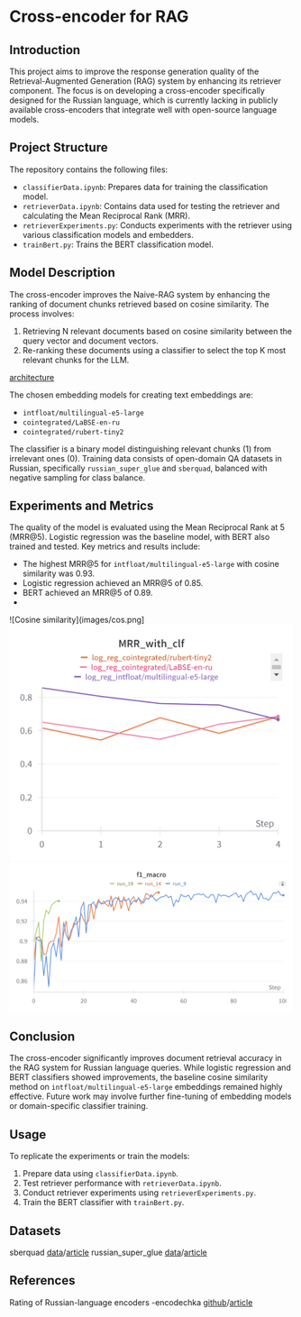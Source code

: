 # Cross-encoder for RAG

## Introduction
This project aims to improve the response generation quality of the Retrieval-Augmented Generation (RAG) system by enhancing its retriever component. The focus is on developing a cross-encoder specifically designed for the Russian language, which is currently lacking in publicly available cross-encoders that integrate well with open-source language models.

## Project Structure
The repository contains the following files:

- `classifierData.ipynb`: Prepares data for training the classification model.
- `retrieverData.ipynb`: Contains data used for testing the retriever and calculating the Mean Reciprocal Rank (MRR).
- `retrieverExperiments.py`: Conducts experiments with the retriever using various classification models and embedders.
- `trainBert.py`: Trains the BERT classification model.

## Model Description
The cross-encoder improves the Naive-RAG system by enhancing the ranking of document chunks retrieved based on cosine similarity. The process involves:
1. Retrieving N relevant documents based on cosine similarity between the query vector and document vectors.
2. Re-ranking these documents using a classifier to select the top K most relevant chunks for the LLM.

[architecture](images/architecture.jpg)

The chosen embedding models for creating text embeddings are:
- `intfloat/multilingual-e5-large`
- `cointegrated/LaBSE-en-ru`
- `cointegrated/rubert-tiny2`

The classifier is a binary model distinguishing relevant chunks (1) from irrelevant ones (0). Training data consists of open-domain QA datasets in Russian, specifically `russian_super_glue` and `sberquad`, balanced with negative sampling for class balance.

## Experiments and Metrics
The quality of the model is evaluated using the Mean Reciprocal Rank at 5 (MRR@5). Logistic regression was the baseline model, with BERT also trained and tested. Key metrics and results include:
- The highest MRR@5 for `intfloat/multilingual-e5-large` with cosine similarity was 0.93.
- Logistic regression achieved an MRR@5 of 0.85.
- BERT achieved an MRR@5 of 0.89.
- 
![Cosine similarity](images/cos.png]
![LogReg](images/logreg.png)
![BERT](images/bert.png)

## Conclusion
The cross-encoder significantly improves document retrieval accuracy in the RAG system for Russian language queries. While logistic regression and BERT classifiers showed improvements, the baseline cosine similarity method on `intfloat/multilingual-e5-large` embeddings remained highly effective. Future work may involve further fine-tuning of embedding models or domain-specific classifier training.

## Usage
To replicate the experiments or train the models:
1. Prepare data using `classifierData.ipynb`.
2. Test retriever performance with `retrieverData.ipynb`.
3. Conduct retriever experiments using `retrieverExperiments.py`.
4. Train the BERT classifier with `trainBert.py`.

## Datasets
sberquad [data](https://huggingface.co/datasets/kuznetsoffandrey/sberquad)/[article](https://arxiv.org/abs/1912.09723)
russian_super_glue [data](https://huggingface.co/datasets/RussianNLP/russian_super_glue)/[article](https://arxiv.org/abs/2010.15925)

## References
Rating of Russian-language encoders -encodechka [github](https://github.com/avidale/encodechka)/[article](https://habr.com/ru/articles/669674/)
